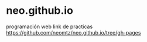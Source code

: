 # neo.github.io
programación web
link de practicas https://github.com/neomtz/neo.github.io/tree/gh-pages
